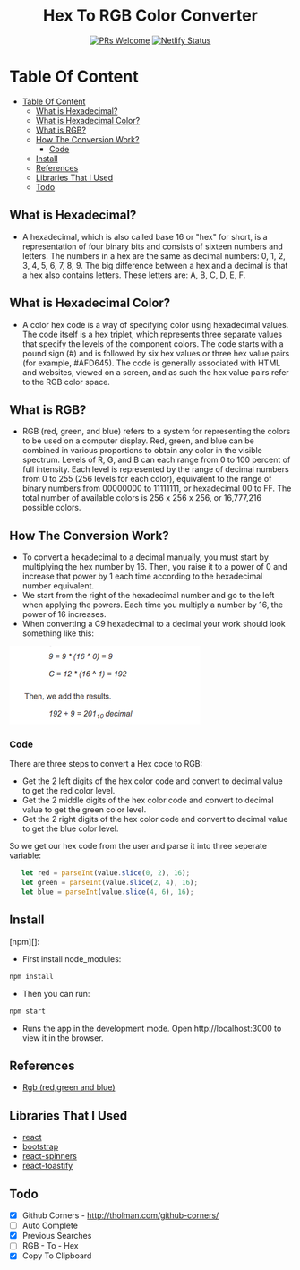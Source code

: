 
<div align="center"> 
  <h1>Hex To RGB Color Converter</h1>

[![PRs Welcome](https://img.shields.io/badge/PRs-welcome-brightgreen.svg?style=flat-square)](http://makeapullrequest.com)
[![Netlify Status](https://api.netlify.com/api/v1/badges/ef5f2659-1349-4c18-af02-3502dde2fc7e/deploy-status)](https://app.netlify.com/sites/hextorgb/deploys)
</div>

# Table Of Content

- [Table Of Content](#table-of-content)
  - [What is Hexadecimal?](#what-is-hexadecimal)
  - [What is Hexadecimal Color?](#what-is-hexadecimal-color)
  - [What is RGB?](#what-is-rgb)
  - [How The Conversion Work?](#how-the-conversion-work)
    - [Code](#code)
  - [Install](#install)
  - [References](#references)
  - [Libraries That I Used](#libraries-that-i-used)
  - [Todo](#todo)

## What is Hexadecimal?

- A hexadecimal, which is also called base 16 or "hex" for short, is a representation of four binary bits and consists of sixteen numbers and letters. The numbers in a hex are the same as decimal numbers: 0, 1, 2, 3, 4, 5, 6, 7, 8, 9. The big difference between a hex and a decimal is that a hex also contains letters. These letters are: A, B, C, D, E, F.

## What is Hexadecimal Color?

- A color hex code is a way of specifying color using hexadecimal values. The code itself is a hex triplet, which represents three separate values that specify the levels of the component colors. The code starts with a pound sign (#) and is followed by six hex values or three hex value pairs (for example, #AFD645). The code is generally associated with HTML and websites, viewed on a screen, and as such the hex value pairs refer to the RGB color space.


## What is RGB?

- RGB (red, green, and blue) refers to a system for representing the colors to be used on a computer display. Red, green, and blue can be combined in various proportions to obtain any color in the visible spectrum. Levels of R, G, and B can each range from 0 to 100 percent of full intensity. Each level is represented by the range of decimal numbers from 0 to 255 (256 levels for each color), equivalent to the range of binary numbers from 00000000 to 11111111, or hexadecimal 00 to FF. The total number of available colors is 256 x 256 x 256, or 16,777,216 possible colors.

## How The Conversion Work?

- To convert a hexadecimal to a decimal manually, you must start by multiplying the hex number by 16. Then, you raise it to a power of 0 and increase that power by 1 each time according to the hexadecimal number equivalent.
- We start from the right of the hexadecimal number and go to the left when applying the powers. Each time you multiply a number by 16, the power of 16 increases.
- When converting a C9 hexadecimal to a decimal your work should look something like this:

 <img src="./src/assets/img/hex-to-rgb.png" />

 ### Code

There are three steps to convert a Hex code to RGB:
- Get the 2 left digits of the hex color code and convert to decimal value to get the red color level.
- Get the 2 middle digits of the hex color code and convert to decimal value to get the green color level.
- Get the 2 right digits of the hex color code and convert to decimal value to get the blue color level.

So we get our hex code from the user and parse it into three seperate variable:
  
```js
   let red = parseInt(value.slice(0, 2), 16);
   let green = parseInt(value.slice(2, 4), 16);
   let blue = parseInt(value.slice(4, 6), 16);
```

## Install

[npm][]:

- First install node_modules:

```sh
npm install
```

- Then you can run:

```sh
npm start
```

- Runs the app in the development mode. Open http://localhost:3000 to view it in the browser.

## References

- [Rgb (red,green and blue)](https://whatis.techtarget.com/definition/RGB-red-green-and-blue)

## Libraries That I Used

- [react](https://tr.reactjs.org/)
- [bootstrap](https://www.npmjs.com/package/bootstrap)
- [react-spinners](https://www.npmjs.com/package/react-spinners)
- [react-toastify](https://www.npmjs.com/package/react-toastify)

## Todo

- [x] Github Corners - http://tholman.com/github-corners/
- [ ] Auto Complete
- [x] Previous Searches
- [ ] RGB - To - Hex
- [x] Copy To Clipboard